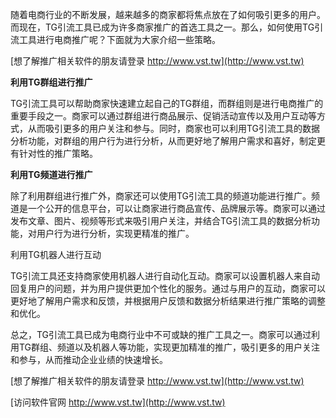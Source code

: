 随着电商行业的不断发展，越来越多的商家都将焦点放在了如何吸引更多的用户。而现在，TG引流工具已成为许多商家推广的首选工具之一。那么，如何使用TG引流工具进行电商推广呢？下面就为大家介绍一些策略。

[想了解推广相关软件的朋友请登录 http://www.vst.tw](http://www.vst.tw)

**利用TG群组进行推广**

TG引流工具可以帮助商家快速建立起自己的TG群组，而群组则是进行电商推广的重要手段之一。商家可以通过群组进行商品展示、促销活动宣传以及用户互动等方式，从而吸引更多的用户关注和参与。同时，商家也可以利用TG引流工具的数据分析功能，对群组的用户行为进行分析，从而更好地了解用户需求和喜好，制定更有针对性的推广策略。

**利用TG频道进行推广**

除了利用群组进行推广外，商家还可以使用TG引流工具的频道功能进行推广。频道是一个公开的信息平台，可以让商家进行商品宣传、品牌展示等。商家可以通过发布文章、图片、视频等形式来吸引用户关注，并结合TG引流工具的数据分析功能，对用户行为进行分析，实现更精准的推广。

利用TG机器人进行互动

TG引流工具还支持商家使用机器人进行自动化互动。商家可以设置机器人来自动回复用户的问题，并为用户提供更加个性化的服务。通过与用户的互动，商家可以更好地了解用户需求和反馈，并根据用户反馈和数据分析结果进行推广策略的调整和优化。

总之，TG引流工具已成为电商行业中不可或缺的推广工具之一。商家可以通过利用TG群组、频道以及机器人等功能，实现更加精准的推广，吸引更多的用户关注和参与，从而推动企业业绩的快速增长。

[想了解推广相关软件的朋友请登录 http://www.vst.tw](http://www.vst.tw)


[访问软件官网 http://www.vst.tw](http://www.vst.tw)
